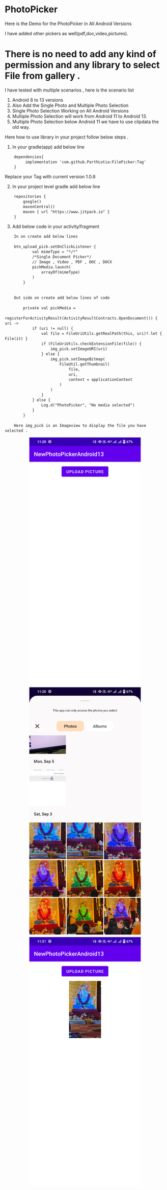 # PhotoPicker

Here is the Demo for the PhotoPicker in All Android Versions

I have added other pickers as well(pdf,doc,video,pictures).

# There is no need to add any kind of permission and any library to select File from gallery .

I have tested with multiple scenarios , here is the scenario list

1. Android 8 to 13 versions
2. Also Add the Single Photo and Multiple Photo Selection
3. Single Photo Selection Working on All Android Versions
4. Multiple Photo Selection will work from Android 11 to Android 13.
5. Multiple Photo Selection below Android 11 we have to use clipdata the old way.

Here how to use library in your project follow below steps .

1. In your gradle(app) add below line
```
    dependencies{
         implementation 'com.github.ParthLotia:FilePicker:Tag'
    }
```   
Replace your Tag with current version 1.0.8

2. In your project level gradle add below line
```
    repositories {
        google()
        mavenCentral()
        maven { url "https://www.jitpack.io" }
    }
```

3. Add below code in your activity/fragment
```
    In on create add below lines
    
    btn_upload_pick.setOnClickListener {
            val mimeType = "*/*"
            /*Single Document Picker*/
            // Image , Video , PDF , DOC , DOCX
            pickMedia.launch(
                arrayOf(mimeType)
            )
        }
        
        
    Out side on create add below lines of code
    
        private val pickMedia =
        registerForActivityResult(ActivityResultContracts.OpenDocument()) { uri ->
            if (uri != null) {
                val file = FileUriUtils.getRealPath(this, uri)?.let { File(it) }
                if (FileUriUtils.checkExtensionFile(file)) {
                    img_pick.setImageURI(uri)
                } else {
                    img_pick.setImageBitmap(
                        FileUtil.getThumbnail(
                            file,
                            uri,
                            context = applicationContext
                        )
                    )
                }
            } else {
                Log.d("PhotoPicker", "No media selected")
            }
        }
        
    Here img_pick is an Imageview to display the file you have selected .
```


<!--![LocationPermission](art/ss_location1.png)-->

<p align="center">
  <img src="art/ss_photopicker1.png" width="350">
  <img src="art/ss_photopicker2.png" width="350">
  <img src="art/ss_photopicker3.png" width="350">
</p>
